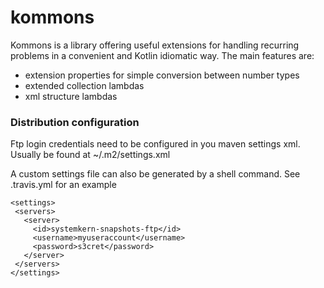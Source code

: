 # kommons

Kommons is a library offering useful extensions for handling recurring problems in a convenient and Kotlin idiomatic way.
The main features are:
* extension properties for simple conversion between number types
* extended collection lambdas
* xml structure lambdas

### Distribution configuration
Ftp login credentials need to be configured in you maven settings xml.
Usually be found at ~/.m2/settings.xml

A custom settings file can also be generated by a shell command.
See .travis.yml for an example

```
<settings>
 <servers>
   <server>
     <id>systemkern-snapshots-ftp</id>
     <username>myuseraccount</username>
     <password>s3cret</password>
   </server>
 </servers>
</settings>
```
